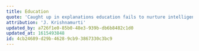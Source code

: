 ```yaml
---
title: Education
quote: 'Caught up in explanations education fails to nurture intelligence. Intelligence reflects an understanding of the total being, the total process of human existence.'
attribution: 'J. Krishnamurti'
updated_by: a726f1e0-85b0-48e3-939b-db6b8482c1d0
updated_at: 1615493848
id: 4cb24689-d29b-4628-9cb9-3867330c3bc9
---
```

